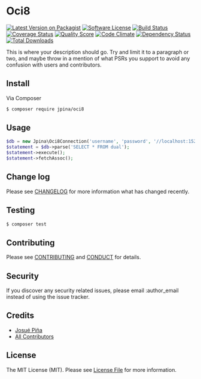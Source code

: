 # Oci8

[![Latest Version on Packagist][ico-version]][link-packagist]
[![Software License][ico-license]](LICENSE.md)
[![Build Status][ico-travis]][link-travis]
[![Coverage Status][ico-coverage]][link-coverage]
[![Quality Score][ico-code-quality]][link-code-quality]
[![Code Climate][ico-code-quality2]][link-code-quality2]
[![Dependency Status](https://gemnasium.com/jpina/oci8.svg)][ico-dependencies]
[![Total Downloads][ico-downloads]][link-downloads]


This is where your description should go. Try and limit it to a paragraph or two, and maybe throw in a mention of what
PSRs you support to avoid any confusion with users and contributors.

## Install

Via Composer

``` bash
$ composer require jpina/oci8
```

## Usage

``` php
$db = new Jpina\Oci8Connection('username', 'password', '//localhost:1521/XE');
$statement = $db->parse('SELECT * FROM dual');
$statement->execute();
$statement->fetchAssoc();
```

## Change log

Please see [CHANGELOG](CHANGELOG.md) for more information what has changed recently.

## Testing

``` bash
$ composer test
```

## Contributing

Please see [CONTRIBUTING](CONTRIBUTING.md) and [CONDUCT](CONDUCT.md) for details.

## Security

If you discover any security related issues, please email :author_email instead of using the issue tracker.

## Credits

- [Josué Piña][link-author]
- [All Contributors][link-contributors]

## License

The MIT License (MIT). Please see [License File](LICENSE.md) for more information.

[ico-version]: https://img.shields.io/packagist/v/jpina/oci8.svg?style=flat-square
[ico-license]: https://img.shields.io/badge/license-MIT-brightgreen.svg?style=flat-square
[ico-travis]: https://travis-ci.org/jpina/oci8.svg?branch=master
[ico-coverage]: https://codeclimate.com/github/jpina/oci8/badges/coverage.svg 
[ico-code-quality]: https://img.shields.io/scrutinizer/g/jpina/oci8.svg?style=flat-square
[ico-code-quality2]: https://codeclimate.com/github/jpina/oci8/badges/gpa.svg
[ico-dependencies]: https://gemnasium.com/jpina/oci8
[ico-downloads]: https://img.shields.io/packagist/dt/jpina/oci8.svg?style=flat-square

[link-packagist]: https://packagist.org/packages/jpina/oci8
[link-travis]: https://travis-ci.org/jpina/oci8
[link-coverage]: https://codeclimate.com/github/jpina/oci8/coverage 
[link-code-quality]: https://scrutinizer-ci.com/g/jpina/oci8
[link-code-quality2]: https://codeclimate.com/github/jpina/oci8
[link-downloads]: https://packagist.org/packages/jpina/oci8
[link-author]: https://github.com/jpina
[link-contributors]: https://github.com/jpina/oci8/graphs/contributors
